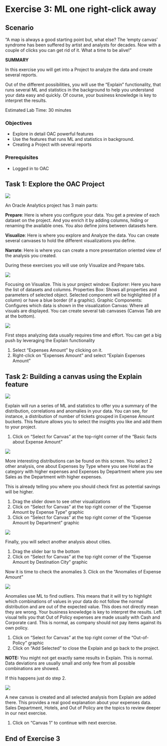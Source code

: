 # Exercise 3: ML one right-click away

## Scenario

“A map is always a good starting point but, what else? The ‘empty canvas’ syndrome has been suffered by artist and analysts for decades. Now with a couple of clicks you can get rid of it. What a time to be alive!”

__SUMMARY__

In this exercise you will get into a Project to analyze the data and create several reports.

Out of the different possibilities, you will use the “Explain” functionality, that runs several ML and statistics in the background to help you understand your data easy and quickly. Of course, your business knowledge is key to interpret the results.

Estimated Lab Time: 30 minutes

### Objectives

* Explore in detail OAC powerful features
* Use the features that runs ML and statistics in background.
* Creating a Project with several reports

### Prerequisites
* Logged in to OAC

## **Task 1**: Explore the OAC Project

![](images/oac-ml-option.png " ")

An Oracle Analytics project has 3 main parts:

**Prepare**: Here is where you configure your data. You get a preview of each dataset on the project. And you enrich it by adding columns, hiding or renaming the available ones. You also define joins between datasets here.

**Visualize**: Here is where you explore and Analyze the data.
You can create several canvases to hold the different visualizations you define.

**Narrate**: Here is where you can create a more presentation oriented view of the analysis you created.

During these exercises you will use only Visualize and Prepare tabs.

![](images/oac-ml-dashboard.png " ")

Focusing on Visualize. This is your project window:
Explorer: Here you have the list of datasets and columns.
Properties Box: Shows all properties and parameters of selected object. Selected component will be highlighted (if a column) or have a blue border (if a graphic).
Graphic Components: Configures which data is shown in the visualization
Canvas: Where all visuals are displayed. You can create several tab canvases (Canvas Tab are at the bottom).

![](images/oac-ml-expense.png " ")

First steps analyzing data usually requires time and effort. You can get a big push by leveraging the Explain functionality
1. Select “Expenses Amount” by clicking on it.
2. Right-click on “Expenses Amount” and select “Explain Expenses Amount”

## **Task 2**: Building a canvas using the **Explain** feature

![](images/oac-ml-select-for-canvas.png " ")

Explain will run a series of ML and statistics to offer you a summary of the distribution, correlations and anomalies in your data.
You can see, for instance, a distribution of number of tickets grouped in Expense Amount buckets.
This feature allows you to select the insights you like and add them to your project.
1. Click on “Select for Canvas” at the top-right corner of the “Basic facts about Expense Amount”

![](images/oac-ml-basic-facts.png " ")

More interesting distributions can be found on this screen.
You select 2 other analysis, one about Expenses by Type where you see Hotel as the category with higher expenses and
Expenses by Department where you see Sales as the Department with higher expenses.

This is already telling you where you should check first as potential savings will be higher.
1. Drag the slider down to see other visualizations
2. Click on “Select for Canvas” at the top right corner of the “Expense Amount by Expense Type” graphic
3. Click on “Select for Canvas” at the top right corner of the “Expense Amount by Department” graphic

![](images/oac-ml-anomalies.png " ")

Finally, you will select another analysis about cities.
1. Drag the slider bar to the bottom
2. Click on “Select for Canvas” at the top right corner of the “Expense Amount by Destination City” graphic

Now it is time to check the anomalies
3. Click on the “Anomalies of Expense Amount”

![](images/oac-ml-add-selected.png " ")

Anomalies use ML to find outliers. This means that it will try to highlight which combinations of values in your data do not follow the normal distribution and are out of the expected value.
This does not directly mean they are wrong. Your business knowledge is key to interpret the results.
Left visual tells you that Out of Policy expenses are made usually with Cash and Corporate card. This is normal, as company should not pay items against its own policy.
1. Click on “Select for Canvas” at the top right corner of the “Out-of-Policy” graphic
2. Click on “Add Selected” to close the Explain and go back to the project.

**NOTE:** You might not get exactly same results in Explain. This is normal. Data deviations are usually small and only few from all possible combinations are showed. 

If this happens just do step 2.

![](images/oac-ml-canvas.png " ")

A new canvas is created and all selected analysis from Explain are added there.
This provides a real good explanation about your expenses data.
Sales Department, Hotels, and Out of Policy are the topics to review deeper in our next exercise.
1. Click on “Canvas 1” to continue with next exercise.

## End of Exercise 3